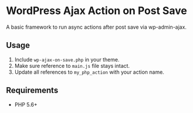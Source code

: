 # WordPress Ajax Action on Post Save

A basic framework to run async actions after post save via wp-admin-ajax.

## Usage

1. Include `wp-ajax-on-save.php` in your theme.
2. Make sure reference to `main.js` file stays intact.
3. Update all references to `my_php_action` with your action name.

## Requirements

- PHP 5.6+